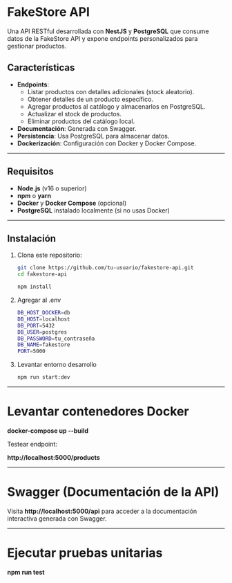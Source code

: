 # FakeStore API

Una API RESTful desarrollada con **NestJS** y **PostgreSQL** que consume datos de la FakeStore API y expone endpoints personalizados para gestionar productos.

## Características

- **Endpoints**:
  - Listar productos con detalles adicionales (stock aleatorio).
  - Obtener detalles de un producto específico.
  - Agregar productos al catálogo y almacenarlos en PostgreSQL.
  - Actualizar el stock de productos.
  - Eliminar productos del catálogo local.
- **Documentación**: Generada con Swagger.
- **Persistencia**: Usa PostgreSQL para almacenar datos.
- **Dockerización**: Configuración con Docker y Docker Compose.

---

## Requisitos

- **Node.js** (v16 o superior)
- **npm** o **yarn**
- **Docker** y **Docker Compose** (opcional)
- **PostgreSQL** instalado localmente (si no usas Docker)

---

## Instalación

1. Clona este repositorio:
   ```bash
   git clone https://github.com/tu-usuario/fakestore-api.git
   cd fakestore-api

   npm install

2. Agregar al .env

   ```bash
   DB_HOST_DOCKER=db
   DB_HOST=localhost
   DB_PORT=5432
   DB_USER=postgres
   DB_PASSWORD=tu_contraseña
   DB_NAME=fakestore
   PORT=5000

3. Levantar entorno desarrollo

     ```bash
     npm run start:dev

---

# Levantar contenedores Docker

   **docker-compose up --build**

Testear endpoint:

   **http://localhost:5000/products**

---

# Swagger (Documentación de la API)
Visita **http://localhost:5000/api** para acceder a la documentación interactiva generada con Swagger.

---

# Ejecutar pruebas unitarias

  **npm run test**